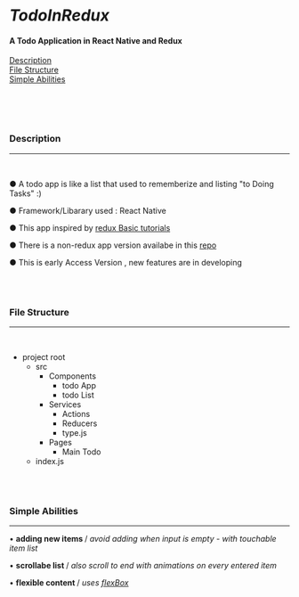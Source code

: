 <h1><i>TodoInRedux</i></h1>

#### A Todo Application in React Native and Redux



<a href="#description">	Description</a><br/>
<a href="#file-structure"> File Structure</a><br/>
<a href="#simple-abilities"> Simple Abilities</a><br/>

<br/>
<br/>
<br/>


### Description
<hr/>
<br/>


<p> &#9679; A todo app is like a list that used to rememberize and listing  "to Doing Tasks" :)</p>

<p> &#9679; Framework/Libarary used : React Native </p>

<p> &#9679; This app inspired by <a href="https://redux.js.org/basics/basic-tutorial"> redux Basic tutorials</a> </p>

<p> &#9679; There is a non-redux app version availabe in this <a href="https://github.com/clRcoDE/TodoToRedux/tree/RegularToDo"> repo </a> 

<p> &#9679; This is early Access Version , new features are in developing</p>

<br/>
<br/>

### File Structure
<hr/>
<br/>

<ul>
  
  <li>project root
    <ul>
      <li>src
      <ul>
      <li>Components
      <ul>
      <li>todo App</li>
      <li>todo List</li>
      </ul>
      </li>
      <li>Services
      <ul>
      <li>Actions</li>
      <li>Reducers</li>
      <li>type.js</li>
      </ul>
      </li>
      <li>Pages
      <ul><li>Main Todo</li></ul>
      </li>
      </ul>
      </li>
      <li>index.js</li>
    </ul>
  </li>
</ul>
</li>

<br/>
<br/>

### Simple Abilities
<hr/>

<p> &#8226; <b>adding new items </b>/<i> avoid adding when input is empty - with  touchable item list</i> </p>

<p> &#8226; <b>scrollabe list </b>/ <i> also scroll to end with animations on every entered item</i> </p>

<p> &#8226; <b>flexible content </b>/ <i> uses <a href="https://facebook.github.io/react-native/docs/flexbox" >flexBox</a> </i> </p>







